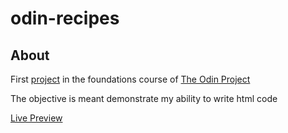 # odin-recipes

## About

First [project](https://www.theodinproject.com/paths/foundations/courses/foundations/lessons/recipes) in the foundations course of [The Odin Project](https://www.theodinproject.com/) 

The objective is meant demonstrate my ability to write html code

[Live Preview](https://github.com/elixy/odin-recipes)
